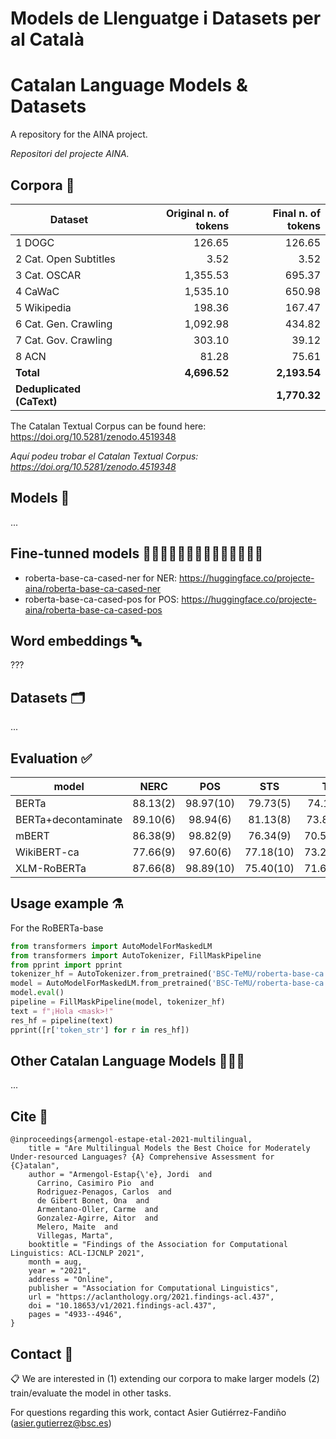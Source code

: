 # Models de Llenguatge i Datasets per al Català 
# Catalan Language Models & Datasets


A repository for the AINA project.

_Repositori del projecte AINA._

## Corpora 📃

| Dataset               | Original n. of tokens | Final n. of tokens    | 
|---------              |----------------------:|----------------------:|
|1 DOGC                 |            126.65     |  126.65               | 
|2 Cat. Open Subtitles  | 3.52                  | 3.52                  | 
|3 Cat. OSCAR           | 1,355.53              | 695.37                | 
|4 CaWaC                | 1,535.10              | 650.98                | 
|5 Wikipedia            | 198.36                | 167.47                | 
|6 Cat. Gen. Crawling   | 1,092.98              | 434.82                | 
|7 Cat. Gov. Crawling   | 303.10                | 39.12                 | 
|8 ACN                  | 81.28                 | 75.61                 | 
|**Total**              | **4,696.52**          | **2,193.54**          | 
|**Deduplicated (CaText)** |                    | **1,770.32**          |

The Catalan Textual Corpus can be found here: https://doi.org/10.5281/zenodo.4519348

_Aquí podeu trobar el Catalan Textual Corpus: https://doi.org/10.5281/zenodo.4519348_

## Models 🤖
...

## Fine-tunned models 🧗🏼‍♀️🏇🏼🤽🏼‍♀️🏌🏼‍♂️🏄🏼‍♀️

- roberta-base-ca-cased-ner for NER: https://huggingface.co/projecte-aina/roberta-base-ca-cased-ner
- roberta-base-ca-cased-pos for POS: https://huggingface.co/projecte-aina/roberta-base-ca-cased-pos


## Word embeddings 🔤

???

## Datasets 🗂️

...

## Evaluation ✅
 | model	   	           | NERC    		 | POS		     | STS		     | TC		     | QA(ViquiQuAD		     | QA(XQuAD)	       	 | 
 | ---------------------   | :-----------:   | :-----------: | :-----------: | :-----------: | :-------------------: | :-----------------:   | 
 | BERTa		           | 88.13(2)		 | 98.97(10)	 | 79.73(5)		 | 74.16(9)		 | 86.97/72.29(9)		 | 68.89/48.87(9)		 | 
 | BERTa+decontaminate     | 89.10(6)		 | 98.94(6)		 | 81.13(8)		 | 73.84(10		 | 86.50/70.82(6)		 | 68.61/47.26(6)		 | 
 | mBERT		           | 86.38(9)		 | 98.82(9)		 | 76.34(9)		 | 70.56(10)	 | 86.97/72.22(8)		 | 67.15/46.51(8)		 | 
 | WikiBERT-ca		       | 77.66(9)		 | 97.60(6)		 | 77.18(10)	 | 73.22(10)	 | 85.45/70.75(10)	     | 65.21/36.60(10)	     | 
 | XLM-RoBERTa		       | 87.66(8)		 | 98.89(10)	 | 75.40(10)	 | 71.68(10)	 | 85.50/70.47(5)		 | 67.10/46.42(5)		 | 


## Usage example ⚗️
For the RoBERTa-base
```python
from transformers import AutoModelForMaskedLM
from transformers import AutoTokenizer, FillMaskPipeline
from pprint import pprint
tokenizer_hf = AutoTokenizer.from_pretrained('BSC-TeMU/roberta-base-ca')
model = AutoModelForMaskedLM.from_pretrained('BSC-TeMU/roberta-base-ca')
model.eval()
pipeline = FillMaskPipeline(model, tokenizer_hf)
text = f"¡Hola <mask>!"
res_hf = pipeline(text)
pprint([r['token_str'] for r in res_hf])
```

## Other Catalan Language Models 👩‍👧‍👦
...
## Cite 📣
```
@inproceedings{armengol-estape-etal-2021-multilingual,
    title = "Are Multilingual Models the Best Choice for Moderately Under-resourced Languages? {A} Comprehensive Assessment for {C}atalan",
    author = "Armengol-Estap{\'e}, Jordi  and
      Carrino, Casimiro Pio  and
      Rodriguez-Penagos, Carlos  and
      de Gibert Bonet, Ona  and
      Armentano-Oller, Carme  and
      Gonzalez-Agirre, Aitor  and
      Melero, Maite  and
      Villegas, Marta",
    booktitle = "Findings of the Association for Computational Linguistics: ACL-IJCNLP 2021",
    month = aug,
    year = "2021",
    address = "Online",
    publisher = "Association for Computational Linguistics",
    url = "https://aclanthology.org/2021.findings-acl.437",
    doi = "10.18653/v1/2021.findings-acl.437",
    pages = "4933--4946",
}
```

## Contact 📧
📋 We are interested in (1) extending our corpora to make larger models (2) train/evaluate the model in other tasks.

For questions regarding this work, contact Asier Gutiérrez-Fandiño (asier.gutierrez@bsc.es)
